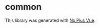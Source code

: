 # common

This library was generated with [Nx Plus Vue](https://github.com/ZachJW34/nx-plus/tree/master/libs/vue).

